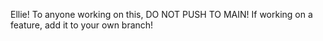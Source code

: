 Ellie! 
To anyone working on this, DO NOT PUSH TO MAIN! If working on a feature, add it to your own branch!
